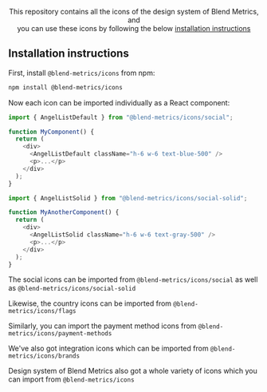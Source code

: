 <p align="center">
  This repository contains all the icons of the design system of Blend Metrics, and <br> you can use these icons by following the below <a href="#installation-instructions">installation instructions</a>
<p>

## Installation instructions

First, install `@blend-metrics/icons` from npm:

```sh
npm install @blend-metrics/icons
```

Now each icon can be imported individually as a React component:

```js
import { AngelListDefault } from "@blend-metrics/icons/social";

function MyComponent() {
  return (
    <div>
      <AngelListDefault className="h-6 w-6 text-blue-500" />
      <p>...</p>
    </div>
  );
}

import { AngelListSolid } from "@blend-metrics/icons/social-solid";

function MyAnotherComponent() {
  return (
    <div>
      <AngelListSolid className="h-6 w-6 text-gray-500" />
      <p>...</p>
    </div>
  );
}
```

The social icons can be imported from `@blend-metrics/icons/social` as well as `@blend-metrics/icons/social-solid`

Likewise, the country icons can be imported from `@blend-metrics/icons/flags`

Similarly, you can import the payment method icons from `@blend-metrics/icons/payment-methods`

We've also got integration icons which can be imported from `@blend-metrics/icons/brands`

Design system of Blend Metrics also got a whole variety of icons which you can import from `@blend-metrics/icons`
